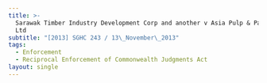 ```yaml
---
title: >-
  Sarawak Timber Industry Development Corp and another v Asia Pulp & Paper Co
  Ltd
subtitle: "[2013] SGHC 243 / 13\_November\_2013"
tags:
  - Enforcement
  - Reciprocal Enforcement of Commonwealth Judgments Act
layout: single
---
```


